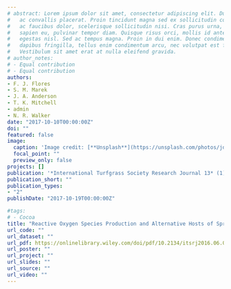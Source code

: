 ```yaml
---
# abstract: Lorem ipsum dolor sit amet, consectetur adipiscing elit. Duis posuere tellus
#   ac convallis placerat. Proin tincidunt magna sed ex sollicitudin condimentum. Sed
#   ac faucibus dolor, scelerisque sollicitudin nisi. Cras purus urna, suscipit quis
#   sapien eu, pulvinar tempor diam. Quisque risus orci, mollis id ante sit amet, gravida
#   egestas nisl. Sed ac tempus magna. Proin in dui enim. Donec condimentum, sem id
#   dapibus fringilla, tellus enim condimentum arcu, nec volutpat est felis vel metus.
#   Vestibulum sit amet erat at nulla eleifend gravida.
# author_notes:
# - Equal contribution
# - Equal contribution
authors:
- F. J. Flores
- S. M. Marek
- J. A. Anderson
- T. K. Mitchell
- admin
- N. R. Walker
date: "2017-10-10T00:00:00Z"
doi: ""
featured: false
image:
  caption: 'Image credit: [**Unsplash**](https://unsplash.com/photos/jdD8gXaTZsc)'
  focal_point: ""
  preview_only: false
projects: []
publication: '*International Turfgrass Society Research Journal 13* (1)'
publication_short: ""
publication_types:
- "2"
publishDate: "2017-10-19T00:00:00Z"

#tags:
# - Cocoa
title: "Reactive Oxygen Species Production and Alternative Hosts of Spring Dead Spot-Causing Fungi"
url_code: ""
url_dataset: ""
url_pdf: https://onlinelibrary.wiley.com/doi/pdf/10.2134/itsrj2016.06.0480
url_poster: ""
url_project: ""
url_slides: ""
url_source: ""
url_video: ""
---
```



